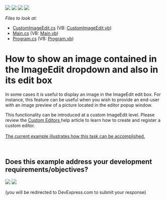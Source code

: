<!-- default badges list -->
![](https://img.shields.io/endpoint?url=https://codecentral.devexpress.com/api/v1/VersionRange/128622369/10.2.6%2B)
[![](https://img.shields.io/badge/Open_in_DevExpress_Support_Center-FF7200?style=flat-square&logo=DevExpress&logoColor=white)](https://supportcenter.devexpress.com/ticket/details/E3012)
[![](https://img.shields.io/badge/📖_How_to_use_DevExpress_Examples-e9f6fc?style=flat-square)](https://docs.devexpress.com/GeneralInformation/403183)
[![](https://img.shields.io/badge/💬_Leave_Feedback-feecdd?style=flat-square)](#does-this-example-address-your-development-requirementsobjectives)
<!-- default badges end -->
<!-- default file list -->
*Files to look at*:

* [CustomImageEdit.cs](./CS/WindowsApplication3/CustomImageEdit.cs) (VB: [CustomImageEdit.vb](./VB/WindowsApplication3/CustomImageEdit.vb))
* [Main.cs](./CS/WindowsApplication3/Main.cs) (VB: [Main.vb](./VB/WindowsApplication3/Main.vb))
* [Program.cs](./CS/WindowsApplication3/Program.cs) (VB: [Program.vb](./VB/WindowsApplication3/Program.vb))
<!-- default file list end -->
# How to show an image contained in the ImageEdit dropdown and also in its edit box


<p>In some cases it is useful to display an image in the ImageEdit edit box. For instance, this feature can be useful when you wish to provide an end-user with an image preview of a picture located in the editor popup window.   </p><p>This functionality can be introduced at a custom ImageEdit level. Please review the <a href="http://documentation.devexpress.com/#WindowsForms/CustomDocument4716"><u>Custom Editors</u></a><u> </u>help article to learn how to create and register a custom editor. <u><br />
</u><u><br />
The current example illustrates how this task can be accomplished. </u></p>

<br/>


<!-- feedback -->
## Does this example address your development requirements/objectives?

[<img src="https://www.devexpress.com/support/examples/i/yes-button.svg"/>](https://www.devexpress.com/support/examples/survey.xml?utm_source=github&utm_campaign=winforms-custom-imageedit-with-preview&~~~was_helpful=yes) [<img src="https://www.devexpress.com/support/examples/i/no-button.svg"/>](https://www.devexpress.com/support/examples/survey.xml?utm_source=github&utm_campaign=winforms-custom-imageedit-with-preview&~~~was_helpful=no)

(you will be redirected to DevExpress.com to submit your response)
<!-- feedback end -->

